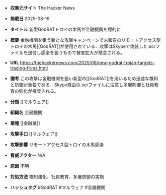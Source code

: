 - **収集元サイト**
The Hacker News

- **掲載日**
2025-08-19

- **タイトル**
新型GodRATトロイの木馬が金融機関を標的に

- **概要**
金融機関を狙う新たな攻撃キャンペーンで未報告のリモートアクセス型トロイの木馬[[GodRAT]]が使用されている．攻撃はSkypeで偽装した.scrファイルを送付し感染を狙うもので被害拡大が懸念される。

- **URL**
https://thehackernews.com/2025/08/new-godrat-trojan-targets-trading-firms.html

- **備考**
この攻撃は金融機関を狙い新型の[[GodRAT]]を用いるため迅速な検知と防御が重要である．Skype経由の.scrファイルに注意し多層防御と社員教育の強化が推奨される。

- **分類**
[[マルウェア]]

- **組織名**
金融機関

- **業種**
[[金融業]]

- **攻撃手口**
[[マルウェア]]

- **攻撃影響**
リモートアクセス型トロイの木馬感染

- **脅威アクター**
N/A

- **原因**
不明

- **対処方法**
検知強化、社員教育、多層防御の実施

- **ハッシュタグ**
#GodRAT #マルウェア #金融機関
